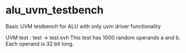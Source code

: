 # alu_uvm_testbench
Basic UVM testbench for ALU with only uvm driver functionality

UVM test : test -> test.svh
This test has 1000 random operands a and b. Each operand is 32 bit long.

